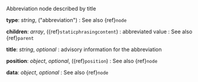 Abbreviation node described by title

__type__: _string_, ("abbreviation")
: See also {ref}`node`

__children__: _array_, ({ref}`staticphrasingcontent`)
: abbreviated value
: See also {ref}`parent`

__title__: _string_, _optional_
: advisory information for the abbreviation

__position__: _object_, _optional_, ({ref}`position`)
: See also {ref}`node`

__data__: _object_, _optional_
: See also {ref}`node`

